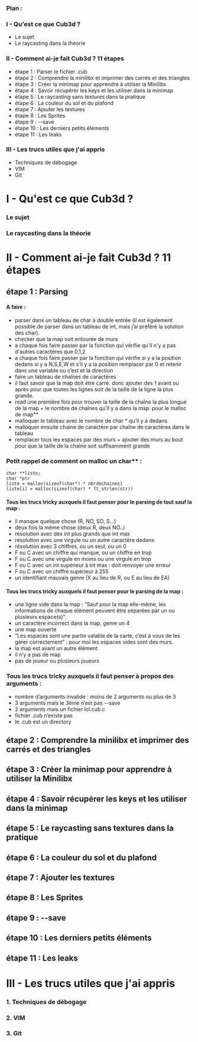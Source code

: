 ### Plan :
### I - Qu'est ce que Cub3d ?
  -  Le sujet
  -  Le raycasting dans la théorie
### II - Comment ai-je fait Cub3d ? 11 étapes
  - étape 1  :  Parser le fichier .cub
  - étape 2  :  Comprendre la minilibx et imprimer des carrés et des triangles
  - étape 3  :  Créer la minimap pour apprendre à utiliser la Minilibx
  - étape 4  :  Savoir récupérer les keys et les utiliser dans la minimap
  - étape 5  :  Le raycasting sans textures dans la pratique
  - étape 6  :  La couleur du sol et du plafond
  - étape 7  :  Ajouter les textures
  - étape 8  :  Les Sprites
  - étape 9  :  --save
  - étape 10 :  Les derniers petits éléments
  - étape 11 :  Les leaks
### III - Les trucs utiles que j'ai appris
  -  Techniques de débogage
  -  VIM
  -  Git

# I - Qu'est ce que Cub3d ? 
### Le sujet
### Le raycasting dans la théorie

# II - Comment ai-je fait Cub3d ? 11 étapes
## étape 1  : Parsing
#### A faire :
- parser dans un tableau de char à double entrée (il est également possible de parser dans un tableau de int, mais j’ai préféré la solution des char).
- checker que la map soit entourée de murs
- a chaque fois faire passer par la fonction qui vérifie qu'il n'y a pas d'autres caractères que 0,1,2
- a chaque fois faire passer par la fonction qui vérifie si y a la position dedans si y a N,S,E,W et s’il y a la position remplacer par 0 et retenir dans une variable ou c’est et la direction
- faire un tableau de chaînes de caractères
- il faut savoir que la map doit être carré. donc ajouter des 1 avant ou après pour que toutes les lignes soit de la taille de la ligne la plus grande.
- read une première fois pour trouver la taille de la chaîne la plus longue de la map + le nombre de chaînes qu’il y a dans la map. pour le malloc de map**
- malloquer le tableau avec le nombre de char * qu’il y a dedans
- malloquer ensuite chaine de caractère par chaîne de caractères dans le tableau
- remplacer tous les espaces par des murs + ajouter des murs au bout pour que la taille de la chaîne soit suffisamment grande

### Petit rappel de comment on malloc un char** :
  ```
  char **liste; 
  char *ptr
  liste = malloc(sizeof(char*) * nbrdechaines)
  liste[i] = malloc(sizeof(char) * ft_strlen(str))
  ```

#### Tous les trucs tricky auxquels il faut penser pour le parsing de tout sauf la map :
- il manque quelque chose (R, NO, SO, S…)
- deux fois la même chose (deux R, deux NO..)
- résolution avec des int plus grands que int max
- résolution avec une virgule ou un autre caractère dedans
- résolution avec 3 chiffres, ou un seul, ou un 0
- F ou C avec un chiffre qui manque, ou un chiffre en trop
- F ou C avec une virgule en moins ou une virgule en trop 
- F ou C avec un int supérieur à int max : doit renvoyer une erreur
- F ou C avec un chiffre supérieur à 255
- un identifiant mauvais genre (X au lieu de R, ou E au lieu de EA)

#### Tous les trucs tricky auxquels il faut penser pour le parsing de la map :
- une ligne vide dans la map : “Sauf pour la map elle-même, les informations de chaque élément peuvent être séparées par un ou plusieurs espace(s)”.
- un caractère incorrect dans la map, genre un 4
- une map ouverte
- “Les espaces sont une partie valable de la carte, c’est à vous de les gérer correctement” : pour moi les espaces vides sont des murs.
- la map est avant un autre élément 
- il n’y a pas de map
- pas de joueur ou plusieurs joueurs

### Tous les trucs tricky auxquels il faut penser à propos des arguments :
- nombre d’arguments invalide : moins de 2 arguments ou plus de 3
- 3 arguments mais le 3ème n’est pas --save
- 2 arguments mais un fichier lol.cub.c
- fichier .cub n’existe pas
- le .cub est un directory

## étape 2  : Comprendre la minilibx et imprimer des carrés et des triangles
## étape 3  : Créer la minimap pour apprendre à utiliser la Minilibx
## étape 4  : Savoir récupérer les keys et les utiliser dans la minimap
## étape 5  : Le raycasting sans textures dans la pratique
## étape 6  : La couleur du sol et du plafond
## étape 7  : Ajouter les textures
## étape 8  : Les Sprites
## étape 9  : --save
## étape 10 : Les derniers petits éléments
## étape 11 : Les leaks

# III - Les trucs utiles que j'ai appris
### 1. Techniques de débogage
### 2. VIM
### 3. Git
